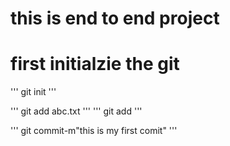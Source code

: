 # this is end to end project


# first initialzie the git
'''
git init
'''

'''
git add abc.txt
'''
'''
git add
'''

'''
git commit-m"this is my first comit"
'''